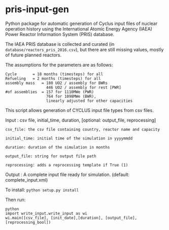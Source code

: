 # pris-input-gen
Python package for automatic generation of Cyclus input files of nuclear operation history using the International Atomic Energy Agency (IAEA) Power Reactor Information System (PRIS) database.

The IAEA PRIS database is collected and curated (in `database/reactors_pris_2016.csv`),
but there are still missing values, mostly of future planned reactors. 

The assumptions for the parameters are as follows:

	Cycle 		= 18 months (timesteps) for all
	Refueling 	= 2 months (timesteps) for all
	assembly mass 	= 180 UO2 / assembly for BWRs
			  		  446 UO2 / assembly for rest [PWR]
	#of assemblies 	= 157 for 1110MWe (PWR)
                      764 for 1098MWe (BWR),
                      linearly adjusted for other capacities

This script allows generation of CYCLUS input file types from csv files.

Input : csv file, initial_time, duration, [optional: output_file, reprocessing]
	    
    csv_file: the csv file containing country, reactor name and capacity
    
    initial_time: initial time of the simulation in yyyymmdd

    duration: duration of the simulation in months

	output_file: string for output file path

	reprocessing: adds a reprocessing template if True (1)
    
    
Output : A complete input file ready for simulation. (default: complete_input.xml)
    
To install:
``` python setup.py install ```

Then run:
```
python
import write_input.write_input as wi
wi.main([csv_file], [init_date],[duration], [output_file], [reprocessing_bool])
```

